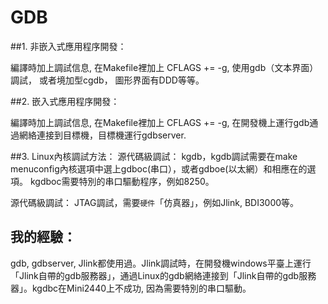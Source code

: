 # GDB

##1. 非嵌入式應用程序開發：

編譯時加上調試信息, 在Makefile裡加上 CFLAGS += -g, 使用gdb（文本界面）調試， 或者境加型cgdb， 圖形界面有DDD等等。

##2. 嵌入式應用程序開發：

編譯時加上調試信息, 在Makefile裡加上 CFLAGS += -g, 在開發機上運行gdb通過網絡連接到目標機，目標機運行gdbserver.

##3. Linux內核調試方法：
源代碼級調試：
kgdb，kgdb調試需要在make menuconfig內核選項中選上gdboc(串口），或者gdboe(以太網）和相應在的選項。
kgdboc需要特別的串口驅動程序，例如8250。

源代碼級調試：
JTAG調試，需要`硬件`「仿真器」，例如Jlink, BDI3000等。


## 我的經驗：

gdb, gdbserver, Jlink都使用過。Jlink調試時，在開發機windows平臺上運行「Jlink自帶的gdb服務器」，通過Linux的gdb網絡連接到「Jlink自帶的gdb服務器」。kgdbc在Mini2440上不成功, 因為需要特別的串口驅動。
